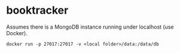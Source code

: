 # booktracker

Assumes there is a MongoDB instance running under localhost (use Docker).

```
docker run -p 27017:27017 -v <local folder>/data:/data/db
```
